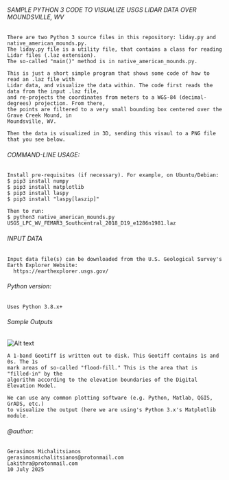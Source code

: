 ###### SAMPLE PYTHON 3 CODE TO VISUALIZE USGS LIDAR DATA OVER MOUNDSVILLE, WV

    There are two Python 3 source files in this repository: liday.py and native_american_mounds.py.
    The liday.py file is a utility file, that contains a class for reading Lidar files (.laz extension).
    The so-called "main()" method is in native_american_mounds.py.

    This is just a short simple program that shows some code of how to read an .laz file with
    Lidar data, and visualize the data within. The code first reads the data from the input .laz file,
    and re-projects the coordinates from meters to a WGS-84 (decimal-degrees) projection. From there,
    the points are filtered to a very small bounding box centered over the Grave Creek Mound, in
    Moundsville, WV. 

    Then the data is visualized in 3D, sending this visaul to a PNG file that you see below.
       
###### COMMAND-LINE USAGE:

    Install pre-requisites (if necessary). For example, on Ubuntu/Debian:
    $ pip3 install numpy
    $ pip3 install matplotlib
    $ pip3 install laspy
    $ pip3 install "laspy[laszip]"

    Then to run:
    $ python3 native_american_mounds.py USGS_LPC_WV_FEMAR3_Southcentral_2018_D19_e1286n1981.laz

###### INPUT DATA

    Input data file(s) can be downloaded from the U.S. Geological Survey's
    Earth Explorer Website:
      https://earthexplorer.usgs.gov/
    
###### Python version:
     
    Uses Python 3.8.x+
       
###### Sample Outputs

![Alt text](https://64.media.tumblr.com/4b2b3f3adcfc56d22ba5799679ab0eca/258731833f755aed-be/s1280x1920/d9db5433980ccd6715ab1f4a53de7f7983068111.pnj)

    A 1-band Geotiff is written out to disk. This Geotiff contains 1s and 0s. The 1s 
    mark areas of so-called "flood-fill." This is the area that is "filled-in" by the 
    algorithm according to the elevation boundaries of the Digital Elevation Model.

    We can use any common plotting software (e.g. Python, Matlab, QGIS, GrADS, etc.)
    to visualize the output (here we are using's Python 3.x's Matplotlib module.
        
###### @author: 
    Gerasimos Michalitsianos
    gerasimosmichalitsianos@protonmail.com
    Lakithra@protonmail.com
    10 July 2025
